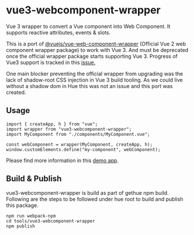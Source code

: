 # vue3-webcomponent-wrapper

Vue 3 wrapper to convert a Vue component into Web Component. It supports reactive attributes, events & slots.

This is a port of [@vuejs/vue-web-component-wrapper](https://github.com/vuejs/vue-web-component-wrapper) (Official Vue 2 web component wrapper package) to work with Vue 3. And must be deprecated once the official wrapper package  starts supporting Vue 3. Progress of Vue3 support is tracked in this [issue.](https://github.com/vuejs/vue-web-component-wrapper/issues/93)

One main blocker preventing the official wrapper from upgrading was the lack of shadow-root CSS injection in Vue 3 build tooling. As we could live without a shadow dom in Hue this was not an issue and this port was created.

## Usage

    import { createApp, h } from "vue";
    import wrapper from "vue3-webcomponent-wrapper";
    import MyComponent from "./components/MyComponent.vue";

    const webComponent = wrapper(MyComponent, createApp, h);
    window.customElements.define("my-component", webComponent);


Please find more information in this [demo app](https://github.com/sreenaths/vue3-webcomponent-wrapper-demo).

## Build & Publish

vue3-webcomponent-wrapper is build as part of gethue npm build. Following are the steps to be followed under hue root to build and publish this package.

    npm run webpack-npm
    cd tools/vue3-webcomponent-wrapper
    npm publish
